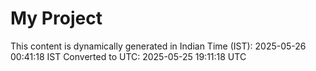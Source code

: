 # My Project

This content is dynamically generated in Indian Time (IST): 2025-05-26 00:41:18 IST
Converted to UTC: 2025-05-25 19:11:18 UTC
